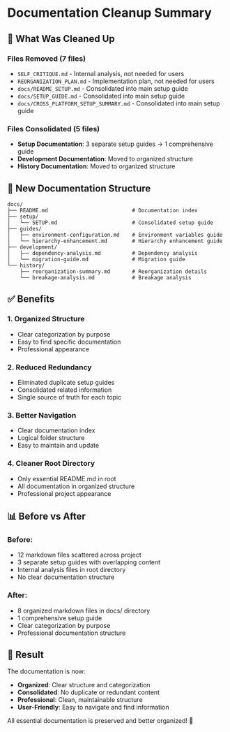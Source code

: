 # Documentation Cleanup Summary

## 🧹 What Was Cleaned Up

### **Files Removed (7 files)**
- `SELF_CRITIQUE.md` - Internal analysis, not needed for users
- `REORGANIZATION_PLAN.md` - Implementation plan, not needed for users
- `docs/README_SETUP.md` - Consolidated into main setup guide
- `docs/SETUP_GUIDE.md` - Consolidated into main setup guide
- `docs/CROSS_PLATFORM_SETUP_SUMMARY.md` - Consolidated into main setup guide

### **Files Consolidated (5 files)**
- **Setup Documentation**: 3 separate setup guides → 1 comprehensive guide
- **Development Documentation**: Moved to organized structure
- **History Documentation**: Moved to organized structure

## 📁 New Documentation Structure

```
docs/
├── README.md                           # Documentation index
├── setup/
│   └── SETUP.md                        # Consolidated setup guide
├── guides/
│   ├── environment-configuration.md    # Environment variables guide
│   └── hierarchy-enhancement.md        # Hierarchy enhancement guide
├── development/
│   ├── dependency-analysis.md          # Dependency analysis
│   └── migration-guide.md              # Migration guide
└── history/
    ├── reorganization-summary.md       # Reorganization details
    └── breakage-analysis.md            # Breakage analysis
```

## ✅ Benefits

### **1. Organized Structure**
- Clear categorization by purpose
- Easy to find specific documentation
- Professional appearance

### **2. Reduced Redundancy**
- Eliminated duplicate setup guides
- Consolidated related information
- Single source of truth for each topic

### **3. Better Navigation**
- Clear documentation index
- Logical folder structure
- Easy to maintain and update

### **4. Cleaner Root Directory**
- Only essential README.md in root
- All documentation in organized structure
- Professional project appearance

## 📊 Before vs After

### **Before:**
- 12 markdown files scattered across project
- 3 separate setup guides with overlapping content
- Internal analysis files in root directory
- No clear documentation structure

### **After:**
- 8 organized markdown files in docs/ directory
- 1 comprehensive setup guide
- Clear categorization by purpose
- Professional documentation structure

## 🎯 Result

The documentation is now:
- **Organized**: Clear structure and categorization
- **Consolidated**: No duplicate or redundant content
- **Professional**: Clean, maintainable structure
- **User-Friendly**: Easy to navigate and find information

All essential documentation is preserved and better organized! 🚀